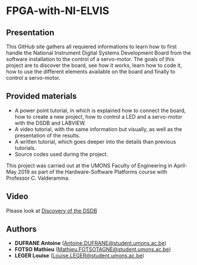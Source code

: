 # FPGA-with-NI-ELVIS

## Presentation
This GitHub site gathers all requiered informations to learn how to first handle the National Instrument Digital Systems Development Board from the software installation to the control of a servo-motor. The goals of this project are to discover the board, see how it works, learn how to code it, how to use the different elements available on the board and finally to control a servo-motor. 

## Provided materials
    
* A power point tutorial, in which is explained how to connect the board, how to create a new project, how to control a LED and a servo-motor with the DSDB and LABVIEW.
* A video tutorial, with the same information but visually, as well as the presentation of the results.
* A written tutorial, which goes deeper into the details than previous tutorials.
* Source codes used during the project. 
     

This project was carried out at the UMONS Faculty of Engineering in April-May 2019 as part of the Hardware-Software Platforms course with Professor C. Valderamma.

## Video

Please look at [Discovery of the DSDB](https://www.youtube.com/watch?v=NnRzQJP9k2Y)

## Authors

* **DUFRANE Antoine** (Antoine.DUFRANE@student.umons.ac.be)
* **FOTSO Mathieu** (Mathieu.FOTSOTAGNE@student.umons.ac.be) 
* **LEGER Louise** (Louise.LEGER@student.umons.ac.be)
